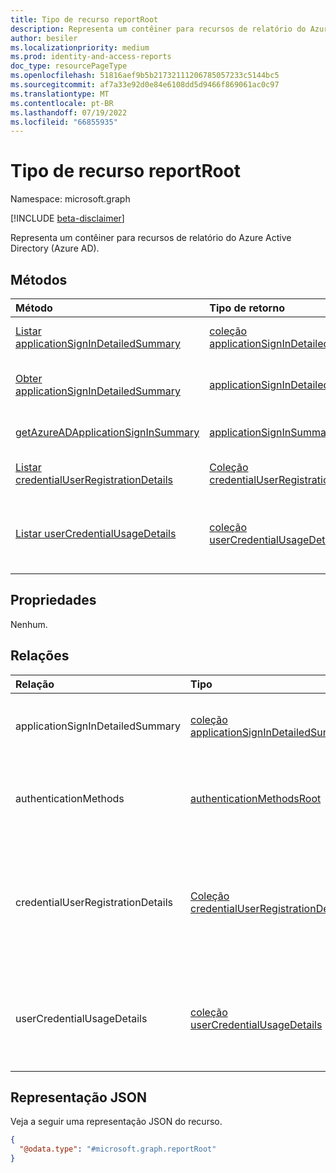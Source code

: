 ```yaml
---
title: Tipo de recurso reportRoot
description: Representa um contêiner para recursos de relatório do Azure Active Directory (Azure AD).
author: besiler
ms.localizationpriority: medium
ms.prod: identity-and-access-reports
doc_type: resourcePageType
ms.openlocfilehash: 51816aef9b5b21732111206785057233c5144bc5
ms.sourcegitcommit: af7a33e92d0e84e6108dd5d9466f869061ac0c97
ms.translationtype: MT
ms.contentlocale: pt-BR
ms.lasthandoff: 07/19/2022
ms.locfileid: "66855935"
---
```

# <a name="reportroot-resource-type"></a>Tipo de recurso reportRoot

Namespace: microsoft.graph

[!INCLUDE [beta-disclaimer](../../includes/beta-disclaimer.md)]

Representa um contêiner para recursos de relatório do Azure Active Directory (Azure AD).

## <a name="methods"></a>Métodos

|Método|Tipo de retorno|Descrição|
|:---|:---|:---|
| [Listar applicationSignInDetailedSummary](../api/reportroot-list-applicationsignindetailedsummary.md) | [coleção applicationSignInDetailedSummary](applicationsignindetailedsummary.md) | Recupere **objetos applicationSignInDetailedSummary** . |
| [Obter applicationSignInDetailedSummary](../api/applicationsignindetailedsummary-get.md) | [applicationSignInDetailedSummary](applicationsignindetailedsummary.md) | Leia as propriedades e as relações de um **objeto applicationSignInDetailedSummary** . |
| [getAzureADApplicationSignInSummary](../api/reportroot-getazureadapplicationsigninsummary.md) | [applicationSignInSummary](applicationsigninsummary.md) | Leia as propriedades e as relações de um **objeto applicationSignInSummary** . |
|[Listar credentialUserRegistrationDetails](../api/reportroot-list-credentialuserregistrationdetails.md)|[Coleção credentialUserRegistrationDetails](../resources/credentialuserregistrationdetails.md)|Obtenha os detalhes dos objetos credentialUserRegistrationDetails para um determinado locatário.|
|[Listar userCredentialUsageDetails](../api/reportroot-list-usercredentialusagedetails.md)|[coleção userCredentialUsageDetails](../resources/usercredentialusagedetails.md)|Obtenha os objetos userCredentialUsageDetails para um determinado locatário. Os detalhes incluem informações do usuário, o status da redefinição e o motivo da falha.|
<!--Temporarily hide these functions until we document them and others.
|[getAzureADLicenseUsage](../api/reportroot-getazureadlicenseusage.md)|[azureADLicenseUsage](../resources/azureadlicenseusage.md) collection|**TODO: Add Description**|
|[getAzureADUserFeatureUsage](../api/reportroot-getazureaduserfeatureusage.md)|[azureADUserFeatureUsage](../resources/azureaduserfeatureusage.md) collection|**TODO: Add Description**|
|[getAzureADFeatureUsage](../api/reportroot-getazureadfeatureusage.md)|[azureADFeatureUsage](../resources/azureadfeatureusage.md) collection|**TODO: Add Description**|
|[getAzureADApplicationSignInSummary](../api/reportroot-getazureadapplicationsigninsummary.md)|[applicationSignInSummary](../resources/applicationsigninsummary.md) collection|**TODO: Add Description**|
|[getCredentialUserRegistrationCount](../api/reportroot-getcredentialuserregistrationcount.md)|[credentialUserRegistrationCount](../resources/credentialuserregistrationcount.md) collection|**TODO: Add Description**|
|[getCredentialUsageSummary](../api/reportroot-getcredentialusagesummary.md)|[credentialUsageSummary](../resources/credentialusagesummary.md) collection|**TODO: Add -->

## <a name="properties"></a>Propriedades
Nenhum.

## <a name="relationships"></a>Relações
|Relação|Tipo|Descrição|
|:---|:---|:---|
|applicationSignInDetailedSummary|[coleção applicationSignInDetailedSummary](../resources/applicationsignindetailedsummary.md)|Representa um resumo detalhado de uma entrada de aplicativo.|
|authenticationMethods|[authenticationMethodsRoot](../resources/authenticationmethodsroot.md)|Contêiner para propriedades de navegação para Azure AD de métodos de autenticação.|
|credentialUserRegistrationDetails|[Coleção credentialUserRegistrationDetails](../resources/credentialuserregistrationdetails.md)|Detalhes do uso da redefinição de senha de autoatendimento e da MFA (autenticação multifator) para todos os usuários registrados.|
|userCredentialUsageDetails|[coleção userCredentialUsageDetails](../resources/usercredentialusagedetails.md)|Representa o uso de SSPR (redefinição de senha por autoatendimento) para um determinado locatário.|

## <a name="json-representation"></a>Representação JSON
Veja a seguir uma representação JSON do recurso.
<!-- {
  "blockType": "resource",
  "keyProperty": "id",
  "@odata.type": "microsoft.graph.reportRoot",
  "openType": false
}
-->
``` json
{
  "@odata.type": "#microsoft.graph.reportRoot"
}
```
